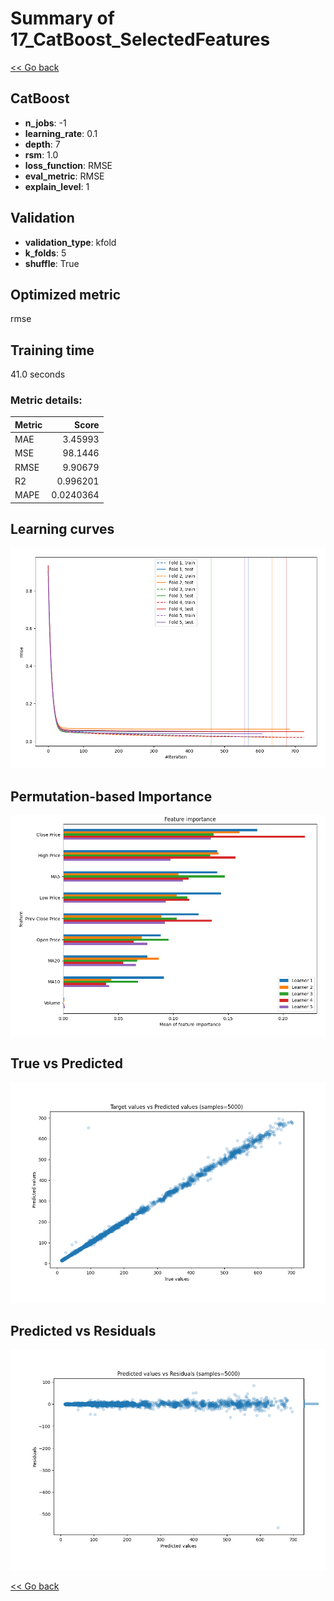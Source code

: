 # Summary of 17_CatBoost_SelectedFeatures

[<< Go back](../README.md)


## CatBoost
- **n_jobs**: -1
- **learning_rate**: 0.1
- **depth**: 7
- **rsm**: 1.0
- **loss_function**: RMSE
- **eval_metric**: RMSE
- **explain_level**: 1

## Validation
 - **validation_type**: kfold
 - **k_folds**: 5
 - **shuffle**: True

## Optimized metric
rmse

## Training time

41.0 seconds

### Metric details:
| Metric   |      Score |
|:---------|-----------:|
| MAE      |  3.45993   |
| MSE      | 98.1446    |
| RMSE     |  9.90679   |
| R2       |  0.996201  |
| MAPE     |  0.0240364 |



## Learning curves
![Learning curves](learning_curves.png)

## Permutation-based Importance
![Permutation-based Importance](permutation_importance.png)
## True vs Predicted

![True vs Predicted](true_vs_predicted.png)


## Predicted vs Residuals

![Predicted vs Residuals](predicted_vs_residuals.png)



[<< Go back](../README.md)
